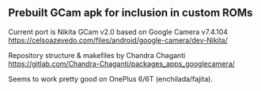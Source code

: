 ## Prebuilt GCam apk for inclusion in custom ROMs

Current port is Nikita GCam v2.0 based on Google Camera v7.4.104
https://celsoazevedo.com/files/android/google-camera/dev-Nikita/

Repository structure & makefiles by Chandra Chaganti
https://gitlab.com/Chandra-Chaganti/packages_apps_googlecamera/

Seems to work pretty good on OnePlus 6/6T (enchilada/fajita).
